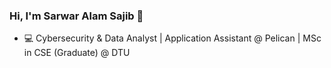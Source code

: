 ### Hi, I'm Sarwar Alam Sajib 👋

- 💻 Cybersecurity & Data Analyst | Application Assistant @ Pelican | MSc in CSE (Graduate) @ DTU


<!--
**SarwarAlamSajib/SarwarAlamSajib** is a ✨ _special_ ✨ repository because its `README.md` (this file) appears on your GitHub profile.

Here are some ideas to get you started:

- 👯 I’m looking to collaborate on ...
- 🤔 I’m looking for help with ...
- 💬 Ask me about ...
- 📫 How to reach me: ...
- 😄 Pronouns: ...
- ⚡ Fun fact: ...
-->
